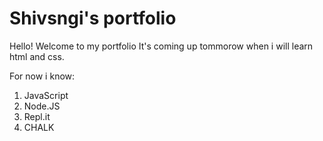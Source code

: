 # Shivsngi's portfolio

Hello! Welcome to my portfolio
It's coming up tommorow when i will learn html and css. 

For now i know: 
1. JavaScript
1. Node.JS
1. Repl.it
1. CHALK